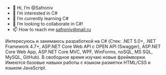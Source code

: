 - 👋 Hi, I’m @Safroniv
- 👀 I’m interested in C#
- 🌱 I’m currently learning C#
- 💞️ I’m looking to collaborate in C#!
- 📫 How to reach me safroniv@mail.ru

Интересуюсь и занимаюсь разработкой на C# (Стек: .NET 5.0+, .NET Framework 4.7+, ASP.NET Core Web API с OPEN API (Swagger), ASP.NET Core Web App, ASP.NET Core MVC, WPF, WinForms, noSQL, MS SQL, MySQL, GitHub). В свободное время изучаю новые фреймворки. Имеются базовые навыки работы с языком разметки HTML/CSS и языком JavaScript.
